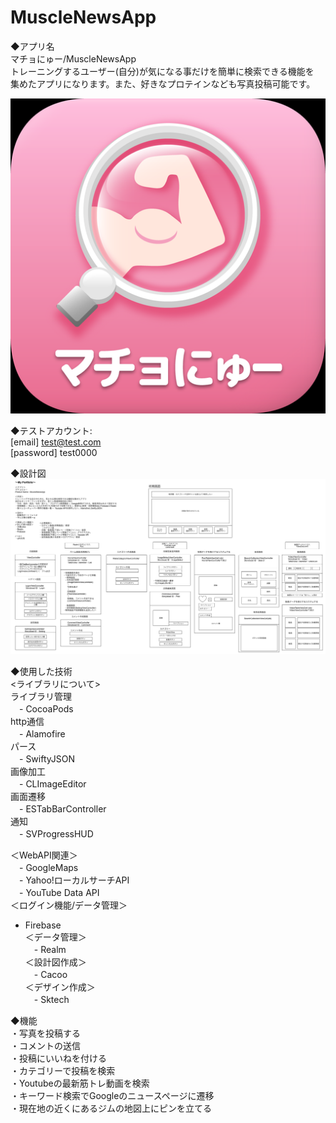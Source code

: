 # MuscleNewsApp

◆アプリ名  
マチョにゅー/MuscleNewsApp  
トレーニングするユーザー(自分)が気になる事だけを簡単に検索できる機能を  
集めたアプリになります。また、好きなプロテインなども写真投稿可能です。 

![アイコン](icon.png)

◆テストアカウント:  
[email] test@test.com  
[password] test0000  

◆設計図
![設計図](plan.png)

◆使用した技術  
<ライブラリについて>  
ライブラリ管理  
　- CocoaPods  
http通信  
　- Alamofire  
パース  
　- SwiftyJSON  
画像加工  
　- CLImageEditor  
画面遷移  
　- ESTabBarController  
通知  
　- SVProgressHUD  

＜WebAPI関連＞  
　- GoogleMaps  
　- Yahoo!ローカルサーチAPI  
　- YouTube Data API  
＜ログイン機能/データ管理＞  
  - Firebase  
＜データ管理＞  
　- Realm  
＜設計図作成＞  
　- Cacoo  
＜デザイン作成＞  
　- Sktech  

◆機能  
・写真を投稿する  
・コメントの送信  
・投稿にいいねを付ける  
・カテゴリーで投稿を検索  
・Youtubeの最新筋トレ動画を検索  
・キーワード検索でGoogleのニュースページに遷移  
・現在地の近くにあるジムの地図上にピンを立てる  

